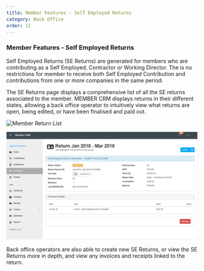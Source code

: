```yaml
---
title: Member Features - Self Employed Returns
category: Back Office
order: 11
---
```


### Member Features - Self Employed Returns

Self Employed Returns (SE Returns) are generated for members who are contributing as a Self Employed, Contractor or Working Director. The is no restrictions for member to receive both Self Employed Contribution and contributions from one or more companies in the same period.  

The SE Returns page displays a comprehensive list of all the SE returns associated to the member. MEMBER CRM displays returns in their different states, allowing a back office operator to intuitively view what returns are open, being edited, or have been finalised and paid out.

![Member Return List](https://github.com/zacbaron/member_overview/raw/master/images/Back_Office/memberreturnlist.png "Member Return List")

![Member Return View](https://github.com/zacbaron/member_overview/raw/master/images/Back_Office/memberreturnview.png "Member Return View")

Back office operators are also able to create new SE Returns, or view the SE Returns more in depth, and view any invoices and receipts linked to the return.
